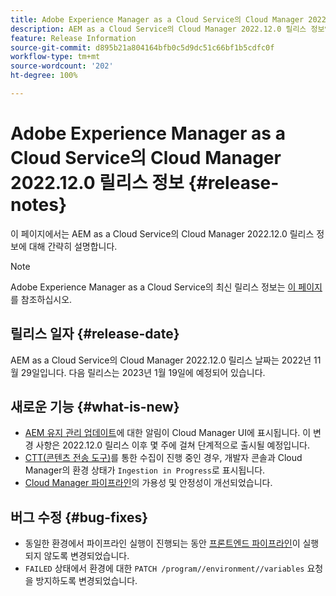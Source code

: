 ```yaml
---
title: Adobe Experience Manager as a Cloud Service의 Cloud Manager 2022.12.0 릴리스 정보
description: AEM as a Cloud Service의 Cloud Manager 2022.12.0 릴리스 정보입니다.
feature: Release Information
source-git-commit: d895b21a804164bfb0c5d9dc51c66bf1b5cdfc0f
workflow-type: tm+mt
source-wordcount: '202'
ht-degree: 100%

---
```



# Adobe Experience Manager as a Cloud Service의 Cloud Manager 2022.12.0 릴리스 정보 {#release-notes}

이 페이지에서는 AEM as a Cloud Service의 Cloud Manager 2022.12.0 릴리스 정보에 대해 간략히 설명합니다.

>[!NOTE]
>
>Adobe Experience Manager as a Cloud Service의 최신 릴리스 정보는 [이 페이지](/help/release-notes/release-notes-cloud/release-notes-current.md)를 참조하십시오.

## 릴리스 일자 {#release-date}

AEM as a Cloud Service의 Cloud Manager 2022.12.0 릴리스 날짜는 2022년 11월 29일입니다. 다음 릴리스는 2023년 1월 19일에 예정되어 있습니다.

## 새로운 기능 {#what-is-new}

* [AEM 유지 관리 업데이트](/help/overview/what-is-new-and-different.md#aem-updates)에 대한 알림이 Cloud Manager UI에 표시됩니다. 이 변경 사항은 2022.12.0 릴리스 이후 몇 주에 걸쳐 단계적으로 출시될 예정입니다.
* [CTT(콘텐츠 전송 도구)](/help/journey-migration/content-transfer-tool/using-content-transfer-tool/overview-content-transfer-tool.md)를 통한 수집이 진행 중인 경우, 개발자 콘솔과 Cloud Manager의 환경 상태가 `Ingestion in Progress`로 표시됩니다.
* [Cloud Manager 파이프라인](/help/implementing/cloud-manager/configuring-pipelines/introduction-ci-cd-pipelines.md)의 가용성 및 안정성이 개선되었습니다.

## 버그 수정 {#bug-fixes}

* 동일한 환경에서 파이프라인 실행이 진행되는 동안 [프론트엔드 파이프라인](/help/implementing/cloud-manager/configuring-pipelines/introduction-ci-cd-pipelines.md#front-end)이 실행되지 않도록 변경되었습니다.
* `FAILED` 상태에서 환경에 대한 `PATCH /program//environment//variables` 요청을 방지하도록 변경되었습니다.
